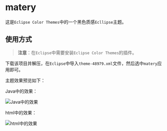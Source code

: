 # matery

这是`Eclipse Color Themes`中的一个黑色质感`Ecllipse`主题。

## 使用方式

> **注意**：在`Eclipse`中需要安装`Eclipse Color Themes`的插件。

下载该项目并解压，在`Eclipse`中导入`theme-48979.xml`文件，然后选中`matery`应用即可。

主题效果预览如下：

Java中的效果：

![Java中的效果][1]

html中的效果：

![html中的效果][2]

  [1]: http://static.blinkfox.com/matery_java.png
  [2]: http://static.blinkfox.com/matery_js.png